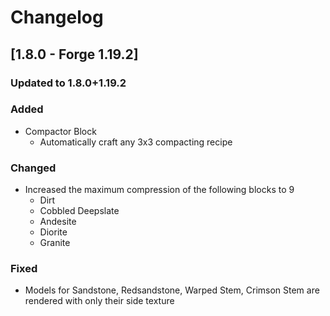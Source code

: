 # Changelog

## [1.8.0 - Forge 1.19.2]

### Updated to 1.8.0+1.19.2

### Added
- Compactor Block
  - Automatically craft any 3x3 compacting recipe

### Changed
- Increased the maximum compression of the following blocks to 9
  - Dirt
  - Cobbled Deepslate
  - Andesite
  - Diorite
  - Granite

### Fixed
- Models for Sandstone, Redsandstone, Warped Stem, Crimson Stem are rendered with only their side texture
